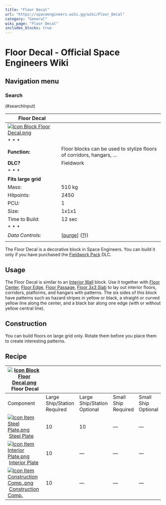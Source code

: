```yaml
---
title: "Floor Decal"
url: "https://spaceengineers.wiki.gg/wiki/Floor_Decal"
category: "General"
wiki_page: "Floor Decal"
includes_blocks: true
---
```


# Floor Decal - Official Space Engineers Wiki

## Navigation menu

### Search

(#searchInput)

| Floor Decal |     |
| --- | --- |
| [![Icon Block Floor Decal.png](https://spaceengineers.wiki.gg/images/e/e4/Icon_Block_Floor_Decal.png?b1cbdf)](https://spaceengineers.wiki.gg/wiki/File:Icon_Block_Floor_Decal.png) |     |
| * * * |     |
| **Function:** | Floor blocks can be used to stylize floors of corridors, hangars, ... |
| **DLC?** | Fieldwork |
| * * * |     |
| **Fits large grid** |     |
| Mass: | 510 kg |
| Hitpoints: | 2450 |
| PCU: | 1   |
| Size: | 1x1x1 |
| Time to Build: | 12 sec |
| * * * |     |
| _Data Controls:_ | \[[purge](https://spaceengineers.wiki.gg/wiki/Floor_Decal?action=purge)\] ([?](https://spaceengineers.wiki.gg/wiki/Template:Info_Block))) |
|     |     |

The Floor Decal is a decorative block in Space Engineers. You can build it only if you have purchased the [Fieldwork Pack](https://spaceengineers.wiki.gg/wiki/Fieldwork_Pack "Fieldwork Pack") DLC.

## Usage

The Floor Decal is similar to an [Interior Wall](https://spaceengineers.wiki.gg/wiki/Interior_Wall "Interior Wall") block. Use it together with [Floor Center](https://spaceengineers.wiki.gg/wiki/Floor_Center "Floor Center"), [Floor Edge](https://spaceengineers.wiki.gg/wiki/Floor_Edge "Floor Edge"), [Floor Passage](https://spaceengineers.wiki.gg/wiki/Floor_Passage "Floor Passage"), [Floor 3x3 Slab](https://spaceengineers.wiki.gg/wiki/Floor_3x3_Slab "Floor 3x3 Slab") to lay out interior floors, corridors, platforms, and hangars with patterns. The six sides of this block have patterns such as hazard stripes in yellow or black, a straight or curved yellow line along the center, and a black bar along one edge (with or without yellow central line).

## Construction

You can build floors on large grid only. Rotate them before you place them to create interesting patterns.

## Recipe

| [![Icon Block Floor Decal.png](https://spaceengineers.wiki.gg/images/thumb/e/e4/Icon_Block_Floor_Decal.png/21px-Icon_Block_Floor_Decal.png?b1cbdf)](https://spaceengineers.wiki.gg/wiki/Floor_Decal "Floor Decal") Floor Decal |     |     |     |     |
| --- | --- | --- | --- | --- |
| Component | Large Ship/Station  <br>Required | Large Ship/Station  <br>Optional | Small Ship  <br>Required | Small Ship  <br>Optional |
| [![Icon Item Steel Plate.png](https://spaceengineers.wiki.gg/images/thumb/4/4c/Icon_Item_Steel_Plate.png/21px-Icon_Item_Steel_Plate.png?437e3a)](https://spaceengineers.wiki.gg/wiki/Steel_Plate "Steel Plate") [Steel Plate](https://spaceengineers.wiki.gg/wiki/Steel_Plate "Steel Plate") | 10  | 10  | —   | —   |
| [![Icon Item Interior Plate.png](https://spaceengineers.wiki.gg/images/thumb/7/77/Icon_Item_Interior_Plate.png/21px-Icon_Item_Interior_Plate.png?d80f8e)](https://spaceengineers.wiki.gg/wiki/Interior_Plate "Interior Plate") [Interior Plate](https://spaceengineers.wiki.gg/wiki/Interior_Plate "Interior Plate") | 10  | —   | —   | —   |
| [![Icon Item Construction Comp..png](https://spaceengineers.wiki.gg/images/thumb/4/45/Icon_Item_Construction_Comp..png/21px-Icon_Item_Construction_Comp..png?cdc26f)](https://spaceengineers.wiki.gg/wiki/Construction_Comp. "Construction Comp.") [Construction Comp.](https://spaceengineers.wiki.gg/wiki/Construction_Comp. "Construction Comp.") | 10  | —   | —   | —   |
